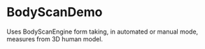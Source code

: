 # BodyScanDemo
Uses BodyScanEngine form taking, in automated or manual mode, measures from 3D human model.
